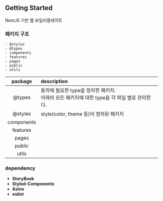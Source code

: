 ## Getting Started

NextJS 기반 웹 보일러플레이트

### 패키지 구조
```
- @styles
- @types
- components
- features
- pages
- public
- utils
```

| package | description                                                  |
|:----:|:-------------------------------------------------------------|
|@types| 동작에 필요한 type을 정의한 패키지.<br>아래의 모든 패키지에 대한 type을 각 파일 별로 관리한다. |
|@styles| style(color, theme 등)이 정의된 패키지                               |
|components|                                                              |
|features|                                                              |
|pages|                                                              |
|public|                                                              |
|utils|                                                              |

### dependency
- **StoryBook**
- **Styled-Components**
- **Axios**
- **eslint**
